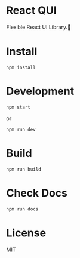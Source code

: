 # React QUI

Flexible React UI Library.🎨

# Install

```
npm install
```

# Development

```
npm start
```

or

```
npm run dev
```

# Build

```
npm run build
```

# Check Docs

```
npm run docs
```

# License

MIT
